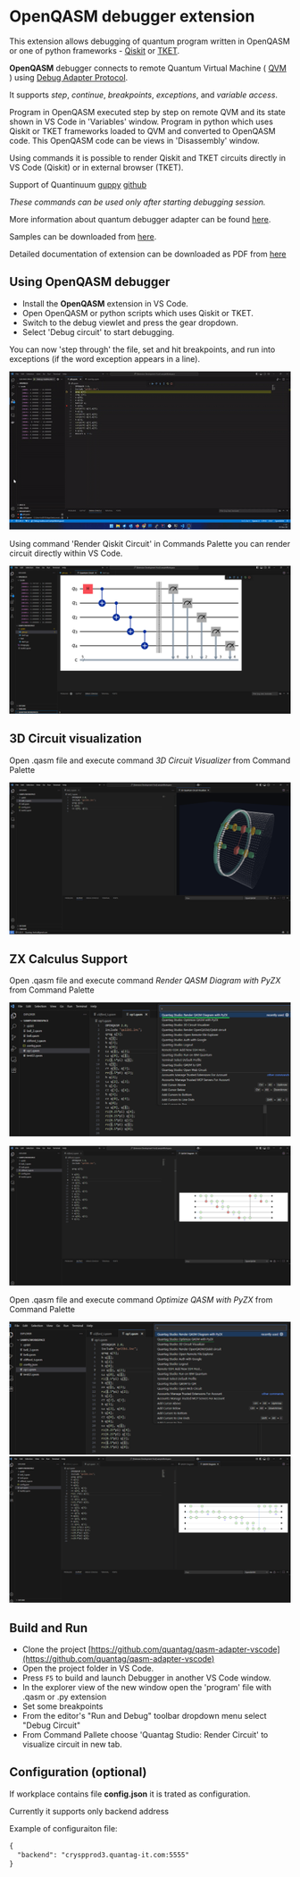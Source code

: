 # OpenQASM debugger extension

This extension allows debugging of quantum program written in OpenQASM or one of python frameworks - [Qiskit](https://www.ibm.com/quantum/qiskit) or [TKET](https://www.quantinuum.com/developers/tket).

**OpenQASM** debugger connects to remote Quantum Virtual Machine ( [QVM](https://github.com/quantag/qdb-qscore) ) using [Debug Adapter Protocol](https://microsoft.github.io/debug-adapter-protocol).

It supports *step*, *continue*, *breakpoints*, *exceptions*, and
*variable access*.

Program in OpenQASM executed step by step on remote QVM and its state shown in VS Code in 'Variables' window.
Program in python which uses Qiskit or TKET frameworks loaded to QVM and converted to OpenQASM code.
This OpenQASM code can be views in 'Disassembly' window.

Using commands it is possible to render Qiskit and TKET circuits directly in VS Code (Qiskit) or in external browser (TKET).

Support of Quantinuum [guppy](https://docs.quantinuum.com/guppy/) [github](https://github.com/CQCL/guppylang)

*These commands can be used only after starting debugging session.*

More information about quantum debugger adapter can be found
[here](https://quantum.quantag-it.com/).

Samples can be downloaded from [here](https://quantag-it.com/pub/qdb/qasm-samples.zip).

Detailed documentation of extension can be downloaded as PDF from [here](https://quantag-it.com/pub/qdb/QSextensionDocs.pdf)

## Using OpenQASM debugger

* Install the **OpenQASM** extension in VS Code.
* Open OpenQASM or python scripts which uses Qiskit or TKET.
* Switch to the debug viewlet and press the gear dropdown.
* Select 'Debug circuit' to start debugging.

You can now 'step through' the file, set and hit breakpoints, and run into exceptions (if the word exception appears in a line).

![OpenQASM Debug](images/qasm-debug.gif)

Using command 'Render Qiskit Circuit' in Commands Palette you can render circuit directly within VS Code. 

![Circuit](images/screenCircuit.png)


## 3D Circuit visualization

Open .qasm file and execute command *3D Circuit Visualizer* from Command Palette

![3DCircuit](images/3d_circuit1.png)

## ZX Calculus Support

Open .qasm file and execute command *Render QASM Diagram with PyZX* from Command Palette

![ZX-Calculus Render command](images/pyzx_render_cmd.png)

![ZX-Calculus Render](images/pyzx_render.png)

Open .qasm file and execute command *Optimize QASM with PyZX* from Command Palette

![ZX-Calculus Optimize command](images/pyzx_optimize_cmd.png)
![ZX-Calculus Rendered Optimized](images/pyzx_render2.png)

## Build and Run

* Clone the project [https://github.com/quantag/qasm-adapter-vscode](https://github.com/quantag/qasm-adapter-vscode)
* Open the project folder in VS Code.
* Press `F5` to build and launch Debugger in another VS Code window.
* In the explorer view of the new window open the 'program' file with .qasm or .py extension
* Set some breakpoints
* From the editor's "Run and Debug" toolbar dropdown menu select "Debug Circuit"
* From Command Pallete choose 'Quantag Studio: Render Circuit' to visualize circuit in new tab.

## Configuration (optional)

If workplace contains file __config.json__ it is trated as configuration.

Currently it supports only backend address

Example of configuraiton file:
```
{
  "backend": "cryspprod3.quantag-it.com:5555"
}
```


